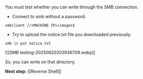 
You must test whether you can write through the SMB connection.

- Connect to smb without a password.

```
smbclient //<MACHINE IP>/images$
```

- Try to upload the notice.txt file you downloaded previously.

```
smb \> put notice.txt
```

![[SMB testing-20250820203936709.webp]]

So, you can write on that directory.

**Next step:** [[Reverse Shell]]
